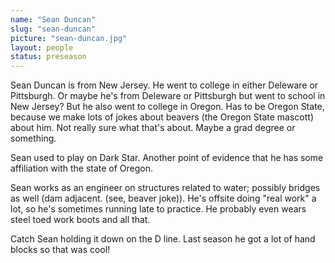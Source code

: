 ```yaml
---
name: "Sean Duncan"
slug: "sean-duncan"
picture: "sean-duncan.jpg"
layout: people
status: preseason
---
```


Sean Duncan is from New Jersey. He went to college in either Deleware or
Pittsburgh. Or maybe he's from Deleware or Pittsburgh but went to school in 
New Jersey? But he also went to college in Oregon. Has to be Oregon State, because
we make lots of jokes about beavers (the Oregon State mascott) about him. Not
really sure what that's about. Maybe a grad degree or something.

Sean used to play on Dark Star. Another point of evidence that he has some
affiliation with the state of Oregon.

Sean works as an engineer on structures related to water; possibly bridges
as well (dam adjacent. (see, beaver joke)). He's offsite doing "real
work" a lot, so he's sometimes running late to practice. He probably even wears
steel toed work boots and all that.

Catch Sean holding it down on the D line. Last season he got a lot of
hand blocks so that was cool!